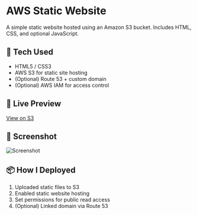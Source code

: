 # AWS Static Website

A simple static website hosted using an Amazon S3 bucket. Includes HTML, CSS, and optional JavaScript.

## 🔧 Tech Used
- HTML5 / CSS3
- AWS S3 for static site hosting
- (Optional) Route 53 + custom domain
- (Optional) AWS IAM for access control

## 🚀 Live Preview
[View on S3](http://kaulana2bucket.s3-website-us-west-1.amazonaws.com/)

## 📸 Screenshot
![Screenshot](screenshot.png)

## 📦 How I Deployed

1. Uploaded static files to S3
2. Enabled static website hosting
3. Set permissions for public read access
4. (Optional) Linked domain via Route 53
